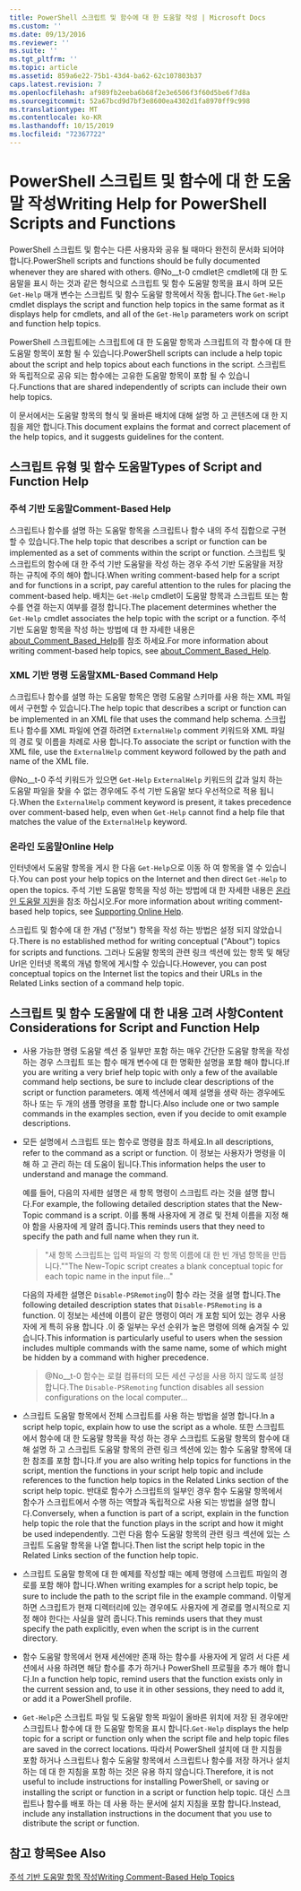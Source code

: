 ```yaml
---
title: PowerShell 스크립트 및 함수에 대 한 도움말 작성 | Microsoft Docs
ms.custom: ''
ms.date: 09/13/2016
ms.reviewer: ''
ms.suite: ''
ms.tgt_pltfrm: ''
ms.topic: article
ms.assetid: 859a6e22-75b1-43d4-ba62-62c107803b37
caps.latest.revision: 7
ms.openlocfilehash: af989fb2eeba6b68f2e3e6506f3f60d5be6f7d8a
ms.sourcegitcommit: 52a67bcd9d7bf3e8600ea4302d1fa8970ff9c998
ms.translationtype: MT
ms.contentlocale: ko-KR
ms.lasthandoff: 10/15/2019
ms.locfileid: "72367722"
---
```

# <a name="writing-help-for-powershell-scripts-and-functions"></a><span data-ttu-id="dbf8d-102">PowerShell 스크립트 및 함수에 대 한 도움말 작성</span><span class="sxs-lookup"><span data-stu-id="dbf8d-102">Writing Help for PowerShell Scripts and Functions</span></span>

<span data-ttu-id="dbf8d-103">PowerShell 스크립트 및 함수는 다른 사용자와 공유 될 때마다 완전히 문서화 되어야 합니다.</span><span class="sxs-lookup"><span data-stu-id="dbf8d-103">PowerShell scripts and functions should be fully documented whenever they are shared with others.</span></span>
<span data-ttu-id="dbf8d-104">@No__t-0 cmdlet은 cmdlet에 대 한 도움말을 표시 하는 것과 같은 형식으로 스크립트 및 함수 도움말 항목을 표시 하며 모든 `Get-Help` 매개 변수는 스크립트 및 함수 도움말 항목에서 작동 합니다.</span><span class="sxs-lookup"><span data-stu-id="dbf8d-104">The `Get-Help` cmdlet displays the script and function help topics in the same format as it displays help for cmdlets, and all of the `Get-Help` parameters work on script and function help topics.</span></span>

<span data-ttu-id="dbf8d-105">PowerShell 스크립트에는 스크립트에 대 한 도움말 항목과 스크립트의 각 함수에 대 한 도움말 항목이 포함 될 수 있습니다.</span><span class="sxs-lookup"><span data-stu-id="dbf8d-105">PowerShell scripts can include a help topic about the script and help topics about each functions in the script.</span></span>
<span data-ttu-id="dbf8d-106">스크립트와 독립적으로 공유 되는 함수에는 고유한 도움말 항목이 포함 될 수 있습니다.</span><span class="sxs-lookup"><span data-stu-id="dbf8d-106">Functions that are shared independently of scripts can include their own help topics.</span></span>

<span data-ttu-id="dbf8d-107">이 문서에서는 도움말 항목의 형식 및 올바른 배치에 대해 설명 하 고 콘텐츠에 대 한 지침을 제안 합니다.</span><span class="sxs-lookup"><span data-stu-id="dbf8d-107">This document explains the format and correct placement of the help topics, and it suggests guidelines for the content.</span></span>

## <a name="types-of-script-and-function-help"></a><span data-ttu-id="dbf8d-108">스크립트 유형 및 함수 도움말</span><span class="sxs-lookup"><span data-stu-id="dbf8d-108">Types of Script and Function Help</span></span>

### <a name="comment-based-help"></a><span data-ttu-id="dbf8d-109">주석 기반 도움말</span><span class="sxs-lookup"><span data-stu-id="dbf8d-109">Comment-Based Help</span></span>
<span data-ttu-id="dbf8d-110">스크립트나 함수를 설명 하는 도움말 항목을 스크립트나 함수 내의 주석 집합으로 구현할 수 있습니다.</span><span class="sxs-lookup"><span data-stu-id="dbf8d-110">The help topic that describes a script or function can be implemented as a set of comments within the script or function.</span></span>
<span data-ttu-id="dbf8d-111">스크립트 및 스크립트의 함수에 대 한 주석 기반 도움말을 작성 하는 경우 주석 기반 도움말을 저장 하는 규칙에 주의 해야 합니다.</span><span class="sxs-lookup"><span data-stu-id="dbf8d-111">When writing comment-based help for a script and for functions in a script, pay careful attention to the rules for placing the comment-based help.</span></span>
<span data-ttu-id="dbf8d-112">배치는 `Get-Help` cmdlet이 도움말 항목과 스크립트 또는 함수를 연결 하는지 여부를 결정 합니다.</span><span class="sxs-lookup"><span data-stu-id="dbf8d-112">The placement determines whether the `Get-Help` cmdlet associates the help topic with the script or a function.</span></span>
<span data-ttu-id="dbf8d-113">주석 기반 도움말 항목을 작성 하는 방법에 대 한 자세한 내용은 [about_Comment_Based_Help](/powershell/module/microsoft.powershell.core/about/about_comment_based_help)를 참조 하세요.</span><span class="sxs-lookup"><span data-stu-id="dbf8d-113">For more information about writing comment-based help topics, see [about_Comment_Based_Help](/powershell/module/microsoft.powershell.core/about/about_comment_based_help).</span></span>

### <a name="xml-based-command-help"></a><span data-ttu-id="dbf8d-114">XML 기반 명령 도움말</span><span class="sxs-lookup"><span data-stu-id="dbf8d-114">XML-Based Command Help</span></span>
<span data-ttu-id="dbf8d-115">스크립트나 함수를 설명 하는 도움말 항목은 명령 도움말 스키마를 사용 하는 XML 파일에서 구현할 수 있습니다.</span><span class="sxs-lookup"><span data-stu-id="dbf8d-115">The help topic that describes a script or function can be implemented in an XML file that uses the command help schema.</span></span>
<span data-ttu-id="dbf8d-116">스크립트나 함수를 XML 파일에 연결 하려면 `ExternalHelp` comment 키워드와 XML 파일의 경로 및 이름을 차례로 사용 합니다.</span><span class="sxs-lookup"><span data-stu-id="dbf8d-116">To associate the script or function with the XML file, use the `ExternalHelp` comment keyword followed by the path and name of the XML file.</span></span>

<span data-ttu-id="dbf8d-117">@No__t-0 주석 키워드가 있으면 `Get-Help` `ExternalHelp` 키워드의 값과 일치 하는 도움말 파일을 찾을 수 없는 경우에도 주석 기반 도움말 보다 우선적으로 적용 됩니다.</span><span class="sxs-lookup"><span data-stu-id="dbf8d-117">When the `ExternalHelp` comment keyword is present, it takes precedence over comment-based help, even when `Get-Help` cannot find a help file that matches the value of the `ExternalHelp` keyword.</span></span>

### <a name="online-help"></a><span data-ttu-id="dbf8d-118">온라인 도움말</span><span class="sxs-lookup"><span data-stu-id="dbf8d-118">Online Help</span></span>
<span data-ttu-id="dbf8d-119">인터넷에서 도움말 항목을 게시 한 다음 `Get-Help`으로 이동 하 여 항목을 열 수 있습니다.</span><span class="sxs-lookup"><span data-stu-id="dbf8d-119">You can post your help topics on the Internet and then direct `Get-Help` to open the topics.</span></span>
<span data-ttu-id="dbf8d-120">주석 기반 도움말 항목을 작성 하는 방법에 대 한 자세한 내용은 [온라인 도움말 지원](../module/supporting-online-help.md)을 참조 하십시오.</span><span class="sxs-lookup"><span data-stu-id="dbf8d-120">For more information about writing comment-based help topics, see [Supporting Online Help](../module/supporting-online-help.md).</span></span>

<span data-ttu-id="dbf8d-121">스크립트 및 함수에 대 한 개념 ("정보") 항목을 작성 하는 방법은 설정 되지 않았습니다.</span><span class="sxs-lookup"><span data-stu-id="dbf8d-121">There is no established method for writing conceptual ("About") topics for scripts and functions.</span></span>
<span data-ttu-id="dbf8d-122">그러나 도움말 항목의 관련 링크 섹션에 있는 항목 및 해당 Url은 인터넷 목록의 개념 항목에 게시할 수 있습니다.</span><span class="sxs-lookup"><span data-stu-id="dbf8d-122">However, you can post conceptual topics on the Internet list the topics and their URLs in the Related Links section of a command help topic.</span></span>

## <a name="content-considerations-for-script-and-function-help"></a><span data-ttu-id="dbf8d-123">스크립트 및 함수 도움말에 대 한 내용 고려 사항</span><span class="sxs-lookup"><span data-stu-id="dbf8d-123">Content Considerations for Script and Function Help</span></span>

- <span data-ttu-id="dbf8d-124">사용 가능한 명령 도움말 섹션 중 일부만 포함 하는 매우 간단한 도움말 항목을 작성 하는 경우 스크립트 또는 함수 매개 변수에 대 한 명확한 설명을 포함 해야 합니다.</span><span class="sxs-lookup"><span data-stu-id="dbf8d-124">If you are writing a very brief help topic with only a few of the available command help sections, be sure to include clear descriptions of the script or function parameters.</span></span> <span data-ttu-id="dbf8d-125">예제 섹션에서 예제 설명을 생략 하는 경우에도 하나 또는 두 개의 샘플 명령을 포함 합니다.</span><span class="sxs-lookup"><span data-stu-id="dbf8d-125">Also include one or two sample commands in the examples section, even if you decide to omit example descriptions.</span></span>

- <span data-ttu-id="dbf8d-126">모든 설명에서 스크립트 또는 함수로 명령을 참조 하세요.</span><span class="sxs-lookup"><span data-stu-id="dbf8d-126">In all descriptions, refer to the command as a script or function.</span></span> <span data-ttu-id="dbf8d-127">이 정보는 사용자가 명령을 이해 하 고 관리 하는 데 도움이 됩니다.</span><span class="sxs-lookup"><span data-stu-id="dbf8d-127">This information helps the user to understand and manage the command.</span></span>

  <span data-ttu-id="dbf8d-128">예를 들어, 다음의 자세한 설명은 새 항목 명령이 스크립트 라는 것을 설명 합니다.</span><span class="sxs-lookup"><span data-stu-id="dbf8d-128">For example, the following detailed description states that the New-Topic command is a script.</span></span> <span data-ttu-id="dbf8d-129">이를 통해 사용자에 게 경로 및 전체 이름을 지정 해야 함을 사용자에 게 알려 줍니다.</span><span class="sxs-lookup"><span data-stu-id="dbf8d-129">This reminds users that they need to specify the path and full name when they run it.</span></span>

  > <span data-ttu-id="dbf8d-130">"새 항목 스크립트는 입력 파일의 각 항목 이름에 대 한 빈 개념 항목을 만듭니다."</span><span class="sxs-lookup"><span data-stu-id="dbf8d-130">"The New-Topic script creates a blank conceptual topic for each topic name in the input file..."</span></span>

  <span data-ttu-id="dbf8d-131">다음의 자세한 설명은 `Disable-PSRemoting`이 함수 라는 것을 설명 합니다.</span><span class="sxs-lookup"><span data-stu-id="dbf8d-131">The following detailed description states that `Disable-PSRemoting` is a function.</span></span> <span data-ttu-id="dbf8d-132">이 정보는 세션에 이름이 같은 명령이 여러 개 포함 되어 있는 경우 사용자에 게 특히 유용 합니다 .이 중 일부는 우선 순위가 높은 명령에 의해 숨겨질 수 있습니다.</span><span class="sxs-lookup"><span data-stu-id="dbf8d-132">This information is particularly useful to users when the session includes multiple commands with the same name, some of which might be hidden by a command with higher precedence.</span></span>

  > <span data-ttu-id="dbf8d-133">@No__t-0 함수는 로컬 컴퓨터의 모든 세션 구성을 사용 하지 않도록 설정 합니다.</span><span class="sxs-lookup"><span data-stu-id="dbf8d-133">The `Disable-PSRemoting` function disables all session configurations on the local computer...</span></span>

- <span data-ttu-id="dbf8d-134">스크립트 도움말 항목에서 전체 스크립트를 사용 하는 방법을 설명 합니다.</span><span class="sxs-lookup"><span data-stu-id="dbf8d-134">In a script help topic, explain how to use the script as a whole.</span></span> <span data-ttu-id="dbf8d-135">또한 스크립트에서 함수에 대 한 도움말 항목을 작성 하는 경우 스크립트 도움말 항목의 함수에 대해 설명 하 고 스크립트 도움말 항목의 관련 링크 섹션에 있는 함수 도움말 항목에 대 한 참조를 포함 합니다.</span><span class="sxs-lookup"><span data-stu-id="dbf8d-135">If you are also writing help topics for functions in the script, mention the functions in your script help topic and include references to the function help topics in the Related Links section of the script help topic.</span></span> <span data-ttu-id="dbf8d-136">반대로 함수가 스크립트의 일부인 경우 함수 도움말 항목에서 함수가 스크립트에서 수행 하는 역할과 독립적으로 사용 되는 방법을 설명 합니다.</span><span class="sxs-lookup"><span data-stu-id="dbf8d-136">Conversely, when a function is part of a script, explain in the function help topic the role that the function plays in the script and how it might be used independently.</span></span> <span data-ttu-id="dbf8d-137">그런 다음 함수 도움말 항목의 관련 링크 섹션에 있는 스크립트 도움말 항목을 나열 합니다.</span><span class="sxs-lookup"><span data-stu-id="dbf8d-137">Then list the script help topic in the Related Links section of the function help topic.</span></span>

- <span data-ttu-id="dbf8d-138">스크립트 도움말 항목에 대 한 예제를 작성할 때는 예제 명령에 스크립트 파일의 경로를 포함 해야 합니다.</span><span class="sxs-lookup"><span data-stu-id="dbf8d-138">When writing examples for a script help topic, be sure to include the path to the script file in the example command.</span></span> <span data-ttu-id="dbf8d-139">이렇게 하면 스크립트가 현재 디렉터리에 있는 경우에도 사용자에 게 경로를 명시적으로 지정 해야 한다는 사실을 알려 줍니다.</span><span class="sxs-lookup"><span data-stu-id="dbf8d-139">This reminds users that they must specify the path explicitly, even when the script is in the current directory.</span></span>

- <span data-ttu-id="dbf8d-140">함수 도움말 항목에서 현재 세션에만 존재 하는 함수를 사용자에 게 알려 서 다른 세션에서 사용 하려면 해당 함수를 추가 하거나 PowerShell 프로필을 추가 해야 합니다.</span><span class="sxs-lookup"><span data-stu-id="dbf8d-140">In a function help topic, remind users that the function exists only in the current session and, to use it in other sessions, they need to add it, or add it a PowerShell profile.</span></span>

- <span data-ttu-id="dbf8d-141">`Get-Help`은 스크립트 파일 및 도움말 항목 파일이 올바른 위치에 저장 된 경우에만 스크립트나 함수에 대 한 도움말 항목을 표시 합니다.</span><span class="sxs-lookup"><span data-stu-id="dbf8d-141">`Get-Help` displays the help topic for a script or function only when the script file and help topic files are saved in the correct locations.</span></span> <span data-ttu-id="dbf8d-142">따라서 PowerShell 설치에 대 한 지침을 포함 하거나 스크립트나 함수 도움말 항목에서 스크립트나 함수를 저장 하거나 설치 하는 데 대 한 지침을 포함 하는 것은 유용 하지 않습니다.</span><span class="sxs-lookup"><span data-stu-id="dbf8d-142">Therefore, it is not useful to include instructions for installing PowerShell, or saving or installing the script or function in a script or function help topic.</span></span> <span data-ttu-id="dbf8d-143">대신 스크립트나 함수를 배포 하는 데 사용 하는 문서에 설치 지침을 포함 합니다.</span><span class="sxs-lookup"><span data-stu-id="dbf8d-143">Instead, include any installation instructions in the document that you use to distribute the script or function.</span></span>

## <a name="see-also"></a><span data-ttu-id="dbf8d-144">참고 항목</span><span class="sxs-lookup"><span data-stu-id="dbf8d-144">See Also</span></span>

[<span data-ttu-id="dbf8d-145">주석 기반 도움말 항목 작성</span><span class="sxs-lookup"><span data-stu-id="dbf8d-145">Writing Comment-Based Help Topics</span></span>](./writing-comment-based-help-topics.md)
